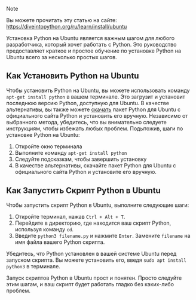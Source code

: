 > [!NOTE]
> Вы можете прочитать эту статью на сайте: https://diveintopython.org/ru/learn/install/ubuntu

Установка Python на Ubuntu является важным шагом для любого разработчика, который хочет работать с Python. Это руководство предоставляет краткое и простое обучение по установке Python на Ubuntu всего за несколько простых шагов.

## Как Установить Python на Ubuntu

Чтобы установить Python на Ubuntu, вы можете использовать команду `apt-get install python` в вашем терминале. Это загрузит и установит последнюю версию Python, доступную для Ubuntu. В качестве альтернативы, вы также можете [скачать](https://www.python.org/downloads/) пакет Python для Ubuntu с официального сайта Python и установить его вручную. Независимо от выбранного метода, убедитесь, что вы внимательно следуете инструкциям, чтобы избежать любых проблем. Подытожив, шаги по установке Python на Ubuntu:

1. Откройте окно терминала
2. Выполните команду `apt-get install python`
3. Следуйте подсказкам, чтобы завершить установку
4. В качестве альтернативы, скачайте пакет Python для Ubuntu с официального сайта Python и установите его вручную.

## Как Запустить Скрипт Python в Ubuntu

Чтобы запустить скрипт Python в Ubuntu, выполните следующие шаги:

1. Откройте терминал, нажав `Ctrl + Alt + T`.
2. Перейдите в директорию, где находится ваш скрипт Python, используя команду `cd`.
3. Введите `python3 filename.py` и нажмите `Enter`. Замените `filename` на имя файла вашего Python скрипта.

Убедитесь, что Python установлен в вашей системе Ubuntu перед запуском скрипта. Вы можете установить его, введя `sudo apt install python3` в терминале.

Запуск скриптов Python в Ubuntu прост и понятен. Просто следуйте этим шагам, и ваш скрипт будет работать гладко без каких-либо проблем.
